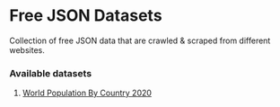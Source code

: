 # Free JSON Datasets
Collection of free JSON data that are crawled & scraped from different websites.

### Available datasets
1. <a href="https://github.com/sharmadhiraj/free-json-datasets/blob/master/datasets/world-population-by-country-2020.json" target="_blank">World Population By Country 2020</a>